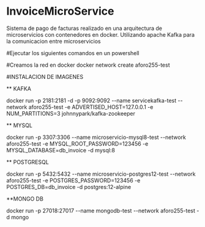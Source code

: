 # InvoiceMicroService

Sistema de pago de facturas realizado en una arquitectura de microservicios con contenedores en docker. Utilizando apache Kafka para la comunicacion entre microservicios


#Ejecutar los siguientes comandos en un powershell

#Creamos la red en docker
docker network create aforo255-test

#INSTALACION DE IMAGENES 

** KAFKA

docker run -p 2181:2181 -d -p 9092:9092 --name servicekafka-test --network aforo255-test -e ADVERTISED_HOST=127.0.0.1  -e NUM_PARTITIONS=3 johnnypark/kafka-zookeeper

** MYSQL

docker run -p 3307:3306  --name microservicio-mysql8-test --network aforo255-test -e MYSQL_ROOT_PASSWORD=123456 -e MYSQL_DATABASE=db_invoice -d mysql:8

** POSTGRESQL

docker run -p 5432:5432  --name microservicio-postgres12-test --network aforo255-test -e POSTGRES_PASSWORD=123456 -e  POSTGRES_DB=db_invoice -d postgres:12-alpine


**MONGO DB

docker run -p 27018:27017  --name mongodb-test --network aforo255-test -d mongo​

